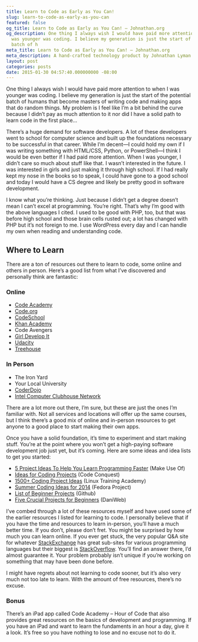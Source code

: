 ```yaml
---
title: Learn to Code as Early as You Can!
slug: learn-to-code-as-early-as-you-can
featured: false
og_title: Learn to Code as Early as You Can! – Johnathan.org
og_description: One thing I always wish I would have paid more attention to when I
  was younger was coding. I believe my generation is just the start of the potential
  batch of h
meta_title: Learn to Code as Early as You Can! – Johnathan.org
meta_description: A hand-crafted technology product by Johnathan Lyman
layout: post
categories: posts
date: 2015-01-30 04:57:40.000000000 -08:00
---
```


One thing I always wish I would have paid more attention to when I was younger was coding. I believe my generation is just the start of the potential batch of humans that become masters of writing code and making apps that do random things. My problem is I feel like I’m a bit behind the curve because I didn’t pay as much attention to it nor did I have a solid path to learn code in the first place…

There’s a huge demand for software developers. A lot of these developers went to school for computer science and built up the foundations necessary to be successful in that career. While I’m decent—I could hold my own if I was writing something with HTML/CSS, Python, or PowerShell—I think I would be even better if I had paid more attention. When I was younger, I didn’t care so much about stuff like that. I wasn’t interested in the future. I was interested in girls and just making it through high school. If I had really kept my nose in the books so to speak, I could have gone to a good school and today I would have a CS degree and likely be pretty good in software development.

I know what you’re thinking. Just because I didn’t get a degree doesn’t mean I can’t excel at programming. You’re right. That’s why I’m good with the above languages I cited. I used to be good with PHP, too, but that was before high school and those brain cells rusted out; a lot has changed with PHP but it’s not foreign to me. I use WordPress every day and I can handle my own when reading and understanding code.

## Where to Learn

There are a ton of resources out there to learn to code, some online and others in person. Here’s a good list from what I’ve discovered and personally think are fantastic:

### Online

- [Code Academy](http://codeacademy.com)
- [Code.org](http://code.org)
- [CodeSchool](https://www.codeschool.com)
- [Khan Academy](http://www.khanacademy.org/computing/hour-of-code)
- Code Avengers
- [Girl Develop It](http://www.girldevelopit.com)
- [Udacity](https://www.udacity.com)
- [Treehouse](http://teamtreehouse.com)

### In Person

- The Iron Yard
- Your Local University
- [CoderDojo](https://coderdojo.com)
- [Intel Computer Clubhouse Network](http://www.computerclubhouse.org)

There are a lot more out there, I’m sure, but these are just the ones I’m familiar with. Not all services and locations will offer up the same courses, but I think there’s a good mix of online and in-person resources to get anyone to a good place to start making their own apps.

Once you have a solid foundation, it’s time to experiment and start making stuff. You’re at the point where you won’t get a high-paying software development job just yet, but it’s coming. Here are some ideas and idea lists to get you started:

- [5 Project Ideas To Help You Learn Programming Faster](http://www.makeuseof.com/tag/5-project-ideas-help-learn-programming-faster/) (Make Use Of)
- [Ideas for Coding Projects](http://www.codeconquest.com/programming-projects/ideas-for-programming-projects/%20) (Code Conquest)
- [1500+ Coding Project Ideas](http://www.linuxtrainingacademy.com/projects/) (Linux Training Academy)
- [Summer Coding Ideas for 2014](http://fedoraproject.org/wiki/Summer_coding_ideas_for_2014) (Fedora Project)
- [List of Beginner Projects](https://github.com/karan/Projects-Solutions) (Github)
- [Five Crucial Projects for Beginners](https://www.daniweb.com/software-development/python/threads/131973/5-crucial-projects-for-beginners) (DaniWeb)

I’ve combed through a lot of these resources myself and have used some of the earlier resources I listed for learning to code. I personally believe that if you have the time and resources to learn in-person, you’ll have a much better time. If you don’t, please don’t fret. You might be surprised by how much you can learn online. If you ever get stuck, the very popular Q&A site for whatever [StackExchange](http://stackexchange.com) has great sub-sites for various programming languages but their biggest is [StackOverflow](http://stackoverflow.com). You’ll find an answer there, I’d almost guarantee it. Your problem probably isn’t unique if you’re working on something that may have been done before.

I might have regrets about not learning to code sooner, but it’s also very much not too late to learn. With the amount of free resources, there’s no excuse.

### **Bonus**

There’s an iPad app called Code Academy – Hour of Code that also provides great resources on the basics of development and programming. If you have an iPad and want to learn the fundaments in an hour a day, give it a look. It’s free so you have nothing to lose and no excuse not to do it.

